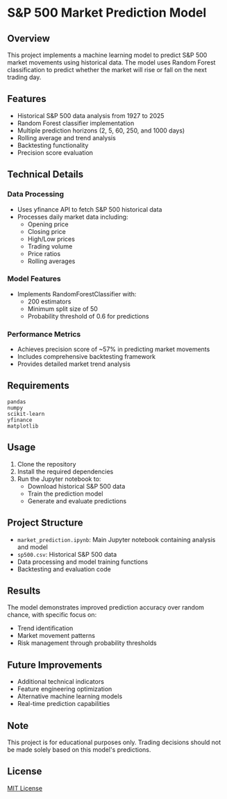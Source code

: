 # S&P 500 Market Prediction Model

## Overview
This project implements a machine learning model to predict S&P 500 market movements using historical data. The model uses Random Forest classification to predict whether the market will rise or fall on the next trading day.

## Features
- Historical S&P 500 data analysis from 1927 to 2025
- Random Forest classifier implementation
- Multiple prediction horizons (2, 5, 60, 250, and 1000 days)
- Rolling average and trend analysis
- Backtesting functionality
- Precision score evaluation

## Technical Details

### Data Processing
- Uses yfinance API to fetch S&P 500 historical data
- Processes daily market data including:
  - Opening price
  - Closing price
  - High/Low prices
  - Trading volume
  - Price ratios
  - Rolling averages

### Model Features
- Implements RandomForestClassifier with:
  - 200 estimators
  - Minimum split size of 50
  - Probability threshold of 0.6 for predictions

### Performance Metrics
- Achieves precision score of ~57% in predicting market movements
- Includes comprehensive backtesting framework
- Provides detailed market trend analysis

## Requirements
```
pandas
numpy
scikit-learn
yfinance
matplotlib
```

## Usage
1. Clone the repository
2. Install the required dependencies
3. Run the Jupyter notebook to:
   - Download historical S&P 500 data
   - Train the prediction model
   - Generate and evaluate predictions

## Project Structure
- `market_prediction.ipynb`: Main Jupyter notebook containing analysis and model
- `sp500.csv`: Historical S&P 500 data
- Data processing and model training functions
- Backtesting and evaluation code

## Results
The model demonstrates improved prediction accuracy over random chance, with specific focus on:
- Trend identification
- Market movement patterns
- Risk management through probability thresholds

## Future Improvements
- Additional technical indicators
- Feature engineering optimization
- Alternative machine learning models
- Real-time prediction capabilities

## Note
This project is for educational purposes only. Trading decisions should not be made solely based on this model's predictions.

## License
[MIT License](LICENSE)
